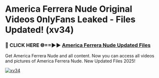 # America Ferrera Nude Original Videos 0nlyFans Leaked - Files Updated! (xv34)

<h3>🔴 CLICK HERE 🌐==►► <a href="https://tinyurl.com/5h6xmrr3" rel="nofollow">America Ferrera Nude Updated Files</a></h3>

Get America Ferrera Nude and all content. Now you can access all videos and pictures of America Ferrera Nude. New Updated Files 2025!

[![xv34](https://i.imgur.com/KVD873Z.gif)](https://tinyurl.com/5h6xmrr3)
